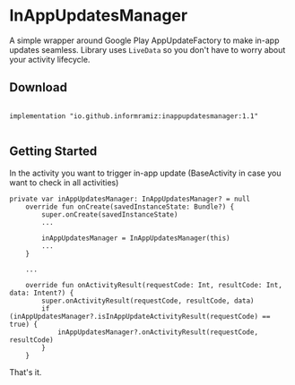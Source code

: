 # InAppUpdatesManager
A simple wrapper around Google Play AppUpdateFactory to make in-app updates seamless. Library uses `LiveData` so you don't have to worry about your activity lifecycle.

## Download
```

implementation "io.github.informramiz:inappupdatesmanager:1.1"


```

## Getting Started
In the activity you want to trigger in-app update (BaseActivity in case you want to check in all activities)

```
private var inAppUpdatesManager: InAppUpdatesManager? = null
    override fun onCreate(savedInstanceState: Bundle?) {
        super.onCreate(savedInstanceState)
        ...
        
        inAppUpdatesManager = InAppUpdatesManager(this)
        ...
    }

	...

    override fun onActivityResult(requestCode: Int, resultCode: Int, data: Intent?) {
        super.onActivityResult(requestCode, resultCode, data)
        if (inAppUpdatesManager?.isInAppUpdateActivityResult(requestCode) == true) {
            inAppUpdatesManager?.onActivityResult(requestCode, resultCode)
        }
    }
```
That's it.